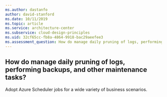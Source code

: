 ```yaml
---
ms.author: dastanfo
author: david-stanford
ms.date: 10/11/2019
ms.topic: article
ms.service: architecture-center
ms.subservice: cloud-design-principles
ms.uid: 32cf65cc-fb8a-4864-9918-bac29aeefee3
ms.assessment_question: How do manage daily pruning of logs, performing backups, and other maintenance tasks?
---
```

## How do manage daily pruning of logs, performing backups, and other maintenance tasks?


Adopt Azure Scheduler jobs for a wide variety of business scenarios.